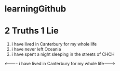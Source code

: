 # learningGithub

# 2 Truths 1 Lie

1) i have lived in Canterbury for my whole life
2) i have never left Oceania
3) i have spent a night sleeping in the streets of CHCH

<---- i have lived in Canterbury for my whole life--->
